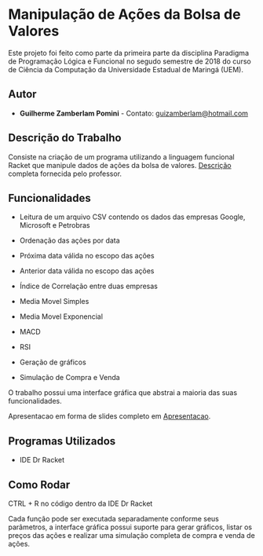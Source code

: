 # Manipulação de Ações da Bolsa de Valores

Este projeto foi feito como parte da primeira parte da disciplina Paradigma de Programação Lógica e Funcional no segudo semestre de 2018 do curso de Ciência da Computação da Universidade Estadual de Maringá (UEM).

## Autor

* **Guilherme Zamberlam Pomini** - Contato: guizamberlam@hotmail.com

## Descrição do Trabalho

Consiste na criação de um programa utilizando a linguagem funcional Racket que manipule dados de ações da bolsa de valores. [Descrição](Descrição%20Trabalho.pdf) completa fornecida pelo professor.

## Funcionalidades

* Leitura de um arquivo CSV contendo os dados das empresas Google, Microsoft e Petrobras

* Ordenação das ações por data

* Próxima data válida no escopo das ações

* Anterior data válida no escopo das ações

* Índice de Correlação entre duas empresas

* Media Movel Simples

* Media Movel Exponencial

* MACD

* RSI

* Geração de gráficos 

* Simulação de Compra e Venda

O trabalho possui uma interface gráfica que abstrai a maioria das suas funcionalidades.

Apresentacao em forma de slides completo em [Apresentacao](Trabalho-1-PPLF/Relatorio/apresentacao.pdf).

## Programas Utilizados

* IDE Dr Racket

## Como Rodar

CTRL + R no código dentro da IDE Dr Racket

Cada função pode ser executada separadamente conforme seus parâmetros, a interface gráfica possui suporte para gerar gráficos, listar os preços das ações e realizar uma simulação completa de compra e venda de ações.
